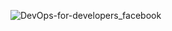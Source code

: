 
![DevOps-for-developers_facebook](https://github.com/user-attachments/assets/571e8965-0cf5-4bd0-99bf-cd27467f593d)
